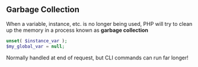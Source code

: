 ##  Garbage Collection

When a variable, instance, etc. is no longer being used, PHP will try to clean up the memory in a process known as **garbage collection**

```php
unset( $instance_var );
$my_global_var = null;
```
<!-- .element: class="fragment" -->

Normally handled at end of request, but CLI commands can run far longer! <!-- .element: class="fragment" -->

